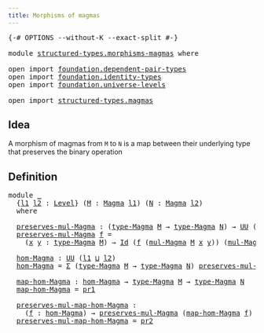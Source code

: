 ```yaml
---
title: Morphisms of magmas
---
```


<pre class="Agda"><a id="45" class="Symbol">{-#</a> <a id="49" class="Keyword">OPTIONS</a> <a id="57" class="Pragma">--without-K</a> <a id="69" class="Pragma">--exact-split</a> <a id="83" class="Symbol">#-}</a>

<a id="88" class="Keyword">module</a> <a id="95" href="structured-types.morphisms-magmas.html" class="Module">structured-types.morphisms-magmas</a> <a id="129" class="Keyword">where</a>

<a id="136" class="Keyword">open</a> <a id="141" class="Keyword">import</a> <a id="148" href="foundation.dependent-pair-types.html" class="Module">foundation.dependent-pair-types</a>
<a id="180" class="Keyword">open</a> <a id="185" class="Keyword">import</a> <a id="192" href="foundation.identity-types.html" class="Module">foundation.identity-types</a>
<a id="218" class="Keyword">open</a> <a id="223" class="Keyword">import</a> <a id="230" href="foundation.universe-levels.html" class="Module">foundation.universe-levels</a>

<a id="258" class="Keyword">open</a> <a id="263" class="Keyword">import</a> <a id="270" href="structured-types.magmas.html" class="Module">structured-types.magmas</a>
</pre>
## Idea

A morphism of magmas from `M` to `N` is a map between their underlying type that preserves the binary operation

## Definition

<pre class="Agda"><a id="444" class="Keyword">module</a> <a id="451" href="structured-types.morphisms-magmas.html#451" class="Module">_</a>
  <a id="455" class="Symbol">{</a><a id="456" href="structured-types.morphisms-magmas.html#456" class="Bound">l1</a> <a id="459" href="structured-types.morphisms-magmas.html#459" class="Bound">l2</a> <a id="462" class="Symbol">:</a> <a id="464" href="Agda.Primitive.html#597" class="Postulate">Level</a><a id="469" class="Symbol">}</a> <a id="471" class="Symbol">(</a><a id="472" href="structured-types.morphisms-magmas.html#472" class="Bound">M</a> <a id="474" class="Symbol">:</a> <a id="476" href="structured-types.magmas.html#810" class="Function">Magma</a> <a id="482" href="structured-types.morphisms-magmas.html#456" class="Bound">l1</a><a id="484" class="Symbol">)</a> <a id="486" class="Symbol">(</a><a id="487" href="structured-types.morphisms-magmas.html#487" class="Bound">N</a> <a id="489" class="Symbol">:</a> <a id="491" href="structured-types.magmas.html#810" class="Function">Magma</a> <a id="497" href="structured-types.morphisms-magmas.html#459" class="Bound">l2</a><a id="499" class="Symbol">)</a>
  <a id="503" class="Keyword">where</a>
  
  <a id="514" href="structured-types.morphisms-magmas.html#514" class="Function">preserves-mul-Magma</a> <a id="534" class="Symbol">:</a> <a id="536" class="Symbol">(</a><a id="537" href="structured-types.magmas.html#932" class="Function">type-Magma</a> <a id="548" href="structured-types.morphisms-magmas.html#472" class="Bound">M</a> <a id="550" class="Symbol">→</a> <a id="552" href="structured-types.magmas.html#932" class="Function">type-Magma</a> <a id="563" href="structured-types.morphisms-magmas.html#487" class="Bound">N</a><a id="564" class="Symbol">)</a> <a id="566" class="Symbol">→</a> <a id="568" href="foundation-core.universe-levels.html#222" class="Primitive">UU</a> <a id="571" class="Symbol">(</a><a id="572" href="structured-types.morphisms-magmas.html#456" class="Bound">l1</a> <a id="575" href="Agda.Primitive.html#810" class="Primitive Operator">⊔</a> <a id="577" href="structured-types.morphisms-magmas.html#459" class="Bound">l2</a><a id="579" class="Symbol">)</a>
  <a id="583" href="structured-types.morphisms-magmas.html#514" class="Function">preserves-mul-Magma</a> <a id="603" href="structured-types.morphisms-magmas.html#603" class="Bound">f</a> <a id="605" class="Symbol">=</a>
    <a id="611" class="Symbol">(</a><a id="612" href="structured-types.morphisms-magmas.html#612" class="Bound">x</a> <a id="614" href="structured-types.morphisms-magmas.html#614" class="Bound">y</a> <a id="616" class="Symbol">:</a> <a id="618" href="structured-types.magmas.html#932" class="Function">type-Magma</a> <a id="629" href="structured-types.morphisms-magmas.html#472" class="Bound">M</a><a id="630" class="Symbol">)</a> <a id="632" class="Symbol">→</a> <a id="634" href="foundation-core.identity-types.html#641" class="Datatype">Id</a> <a id="637" class="Symbol">(</a><a id="638" href="structured-types.morphisms-magmas.html#603" class="Bound">f</a> <a id="640" class="Symbol">(</a><a id="641" href="structured-types.magmas.html#976" class="Function">mul-Magma</a> <a id="651" href="structured-types.morphisms-magmas.html#472" class="Bound">M</a> <a id="653" href="structured-types.morphisms-magmas.html#612" class="Bound">x</a> <a id="655" href="structured-types.morphisms-magmas.html#614" class="Bound">y</a><a id="656" class="Symbol">))</a> <a id="659" class="Symbol">(</a><a id="660" href="structured-types.magmas.html#976" class="Function">mul-Magma</a> <a id="670" href="structured-types.morphisms-magmas.html#487" class="Bound">N</a> <a id="672" class="Symbol">(</a><a id="673" href="structured-types.morphisms-magmas.html#603" class="Bound">f</a> <a id="675" href="structured-types.morphisms-magmas.html#612" class="Bound">x</a><a id="676" class="Symbol">)</a> <a id="678" class="Symbol">(</a><a id="679" href="structured-types.morphisms-magmas.html#603" class="Bound">f</a> <a id="681" href="structured-types.morphisms-magmas.html#614" class="Bound">y</a><a id="682" class="Symbol">))</a>

  <a id="688" href="structured-types.morphisms-magmas.html#688" class="Function">hom-Magma</a> <a id="698" class="Symbol">:</a> <a id="700" href="foundation-core.universe-levels.html#222" class="Primitive">UU</a> <a id="703" class="Symbol">(</a><a id="704" href="structured-types.morphisms-magmas.html#456" class="Bound">l1</a> <a id="707" href="Agda.Primitive.html#810" class="Primitive Operator">⊔</a> <a id="709" href="structured-types.morphisms-magmas.html#459" class="Bound">l2</a><a id="711" class="Symbol">)</a>
  <a id="715" href="structured-types.morphisms-magmas.html#688" class="Function">hom-Magma</a> <a id="725" class="Symbol">=</a> <a id="727" href="foundation-core.dependent-pair-types.html#502" class="Record">Σ</a> <a id="729" class="Symbol">(</a><a id="730" href="structured-types.magmas.html#932" class="Function">type-Magma</a> <a id="741" href="structured-types.morphisms-magmas.html#472" class="Bound">M</a> <a id="743" class="Symbol">→</a> <a id="745" href="structured-types.magmas.html#932" class="Function">type-Magma</a> <a id="756" href="structured-types.morphisms-magmas.html#487" class="Bound">N</a><a id="757" class="Symbol">)</a> <a id="759" href="structured-types.morphisms-magmas.html#514" class="Function">preserves-mul-Magma</a>

  <a id="782" href="structured-types.morphisms-magmas.html#782" class="Function">map-hom-Magma</a> <a id="796" class="Symbol">:</a> <a id="798" href="structured-types.morphisms-magmas.html#688" class="Function">hom-Magma</a> <a id="808" class="Symbol">→</a> <a id="810" href="structured-types.magmas.html#932" class="Function">type-Magma</a> <a id="821" href="structured-types.morphisms-magmas.html#472" class="Bound">M</a> <a id="823" class="Symbol">→</a> <a id="825" href="structured-types.magmas.html#932" class="Function">type-Magma</a> <a id="836" href="structured-types.morphisms-magmas.html#487" class="Bound">N</a>
  <a id="840" href="structured-types.morphisms-magmas.html#782" class="Function">map-hom-Magma</a> <a id="854" class="Symbol">=</a> <a id="856" href="foundation-core.dependent-pair-types.html#592" class="Field">pr1</a>

  <a id="863" href="structured-types.morphisms-magmas.html#863" class="Function">preserves-mul-map-hom-Magma</a> <a id="891" class="Symbol">:</a>
    <a id="897" class="Symbol">(</a><a id="898" href="structured-types.morphisms-magmas.html#898" class="Bound">f</a> <a id="900" class="Symbol">:</a> <a id="902" href="structured-types.morphisms-magmas.html#688" class="Function">hom-Magma</a><a id="911" class="Symbol">)</a> <a id="913" class="Symbol">→</a> <a id="915" href="structured-types.morphisms-magmas.html#514" class="Function">preserves-mul-Magma</a> <a id="935" class="Symbol">(</a><a id="936" href="structured-types.morphisms-magmas.html#782" class="Function">map-hom-Magma</a> <a id="950" href="structured-types.morphisms-magmas.html#898" class="Bound">f</a><a id="951" class="Symbol">)</a>
  <a id="955" href="structured-types.morphisms-magmas.html#863" class="Function">preserves-mul-map-hom-Magma</a> <a id="983" class="Symbol">=</a> <a id="985" href="foundation-core.dependent-pair-types.html#604" class="Field">pr2</a>
</pre>